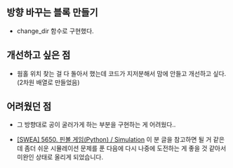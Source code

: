 ## 방향 바꾸는 블록 만들기

- change_dir 함수로 구현했다.
  
  

## 개선하고 싶은 점

- 웜홀 위치 찾는 걸 다 돌아서 했는데 코드가 지저분해서 맘에 안들고 개선하고 싶다. (2차원 배열로 만들었음)
  
  

## 어려웠던 점

- 그 방향대로 공이 굴러가게 하는 부분을 구현하는 게 어려웠다..

- [[SWEA] 5650. 핀볼 게임(Python) / Simulation](https://chelseashin.tistory.com/31) 이 분 글을 참고하면 될 거 같은데 좀더 쉬운 시뮬레이션 문제를 푼 다음에 다시 나중에 도전하는 게 좋을 것 같아서 미완인 상태로 올리게 되었습니다.


